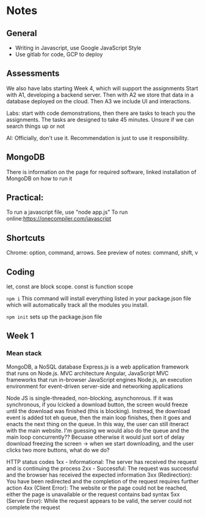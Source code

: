# Notes

## General

- Writing in Javascript, use Google JavaScript Style
- Use gitlab for code, GCP to deploy

## Assessments

We also have labs starting Week 4, which will support the assignments
Start with A1, developing a backend server. Then with A2 we store that data in a database deployed on the cloud. Then A3 we include UI and interactions.

Labs: start with code demonstrations, then there are tasks to teach you the assignments. The tasks are designed to take 45 minutes. Unsure if we can search things up or not

AI: Officially, don't use it. Recommendation is just to use it responsibility.

## MongoDB

There is information on the page for required software, linked installation of MongoDB on how to run it

## Practical:

To run a javascript file, use "node app.js"
To run online:https://onecompiler.com/javascript

## Shortcuts

Chrome: option, command, arrows.
See preview of notes: command, shift, v

## Coding

let, const are block scope. const is function scope

`npm i` This command will install everything listed in your package.json file which will automatically track all the modules you install.

`npm init` sets up the package.json file

## Week 1

### Mean stack

MongoDB, a NoSQL database
Express.js is a web application framework that runs on Node.js. MVC architecture
Angular, JavaScript MVC frameworks that run in-browser JavaScript engines
Node.js, an execution environment for event-driven server-side and networking applications

Node JS is single-threaded, non-blocking, asynchonrous. If it was synchronous, if you lcicked a download button, the screen would freeze until the download was finished (this is blocking). Instread, the download event is added tot eh queue, then the main loop finishes, then it goes and enacts the next thing on the queue. In this way, the user can still itneract with the main website. I'm guessing we would also do the queue and the main loop concurrently?? Becuase otherwise it would just sort of delay download freezing the screen -> when we start downloading, and the user clicks two more buttons, what do we do?

HTTP status codes
1xx - Informational: The server has received the request and is continuing the process
2xx - Successful: The request was successful and the browser has received the expected information
3xx (Redirection): You have been redirected and the completion of the request requires further action
4xx (Client Error): The website or the page could not be reached, either the page is unavailable or the request contains bad syntax
5xx (Server Error): While the request appears to be valid, the server could not complete the request
